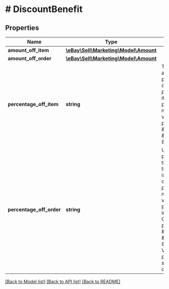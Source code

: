 # # DiscountBenefit

## Properties

Name | Type | Description | Notes
------------ | ------------- | ------------- | -------------
**amount_off_item** | [**\eBay\Sell\Marketing\Model\Amount**](Amount.md) |  | [optional]
**amount_off_order** | [**\eBay\Sell\Marketing\Model\Amount**](Amount.md) |  | [optional]
**percentage_off_item** | **string** | The percentage applied to the sales price that is discounted off the promoted item (or items) when the promotion criteria is met. Valid integer values for percentage off: &amp;nbsp;&amp;nbsp;Min: 5 &amp;nbsp;&amp;nbsp;Max: 80 | [optional]
**percentage_off_order** | **string** | Used for threshold promotions, this is the percentage of the order price that is discounted off the order when the promotion criteria is met. This field is not value for markdown promotions. Valid integer values for ORDER_DISCOUNT promotions: &amp;nbsp;&amp;nbsp;Min: 5 &amp;nbsp;&amp;nbsp;Max: 80 For VOLUME_DISCOUNT promotions: Must be set to 0 for the first discount rule. | [optional]

[[Back to Model list]](../../README.md#models) [[Back to API list]](../../README.md#endpoints) [[Back to README]](../../README.md)
